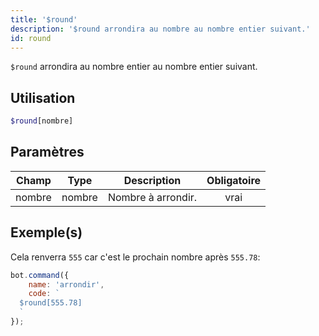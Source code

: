 ```yaml
---
title: '$round'
description: '$round arrondira au nombre au nombre entier suivant.'
id: round
---
```


`$round` arrondira au nombre entier au nombre entier suivant.

## Utilisation

```php
$round[nombre]
```

## Paramètres

| Champ  | Type   | Description        | Obligatoire |
| ------ | ------ | ------------------ |:-----------:|
| nombre | nombre | Nombre à arrondir. |    vrai     |

## Exemple(s)

Cela renverra `555` car c'est le prochain nombre après  `555.78`:

```javascript
bot.command({
    name: 'arrondir',
    code: `
  $round[555.78]
  `
});
```